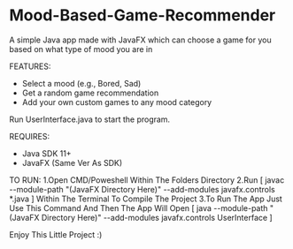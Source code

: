 # Mood-Based-Game-Recommender
A simple Java app made with JavaFX which can choose a game for you based on what type of mood you are in

FEATURES:
- Select a mood (e.g., Bored, Sad)
- Get a random game recommendation
- Add your own custom games to any mood category

Run UserInterface.java to start the program.

REQUIRES:
- Java SDK 11+
- JavaFX (Same Ver As SDK)


TO RUN:
1.Open CMD/Poweshell Within The Folders Directory
2.Run [ javac --module-path "(JavaFX Directory Here)" --add-modules javafx.controls *.java ] Within The Terminal To Compile The Project
3.To Run The App Just Use This Command And Then The App Will Open [ java --module-path "(JavaFX Directory Here)" --add-modules javafx.controls UserInterface ]

Enjoy This Little Project :)
